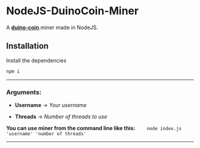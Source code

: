 # NodeJS-DuinoCoin-Miner
A **[duino-coin](https://duinocoin.com/)**.miner made in NodeJS.

## Installation

Install the dependencies
```bash
npm i
```

****
### Arguments:
* **Username** -> *Your username*

* **Threads** -> *Number of threads to use*

**You can use miner from the command line like this:**
&nbsp;&nbsp;&nbsp;&nbsp;&nbsp;&nbsp; `node index.js 'username' 'number of threads'`

****

